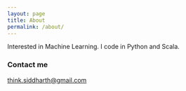 ```yaml
---
layout: page
title: About
permalink: /about/
---
```


Interested in Machine Learning. I code in Python and Scala.


### Contact me

[think.siddharth@gmail.com](mailto:email@domain.com)
